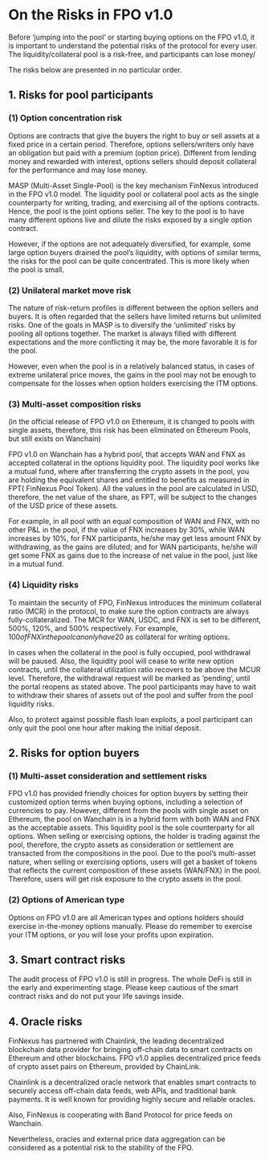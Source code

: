 # On the Risks in FPO v1.0

Before ‘jumping into the pool’ or starting buying options on the FPO v1.0, it is important to understand the potential risks of the protocol for every user. The liquidity/collateral pool is a risk-free, and participants can lose money/

The risks below are presented in no particular order.

## 1. Risks for pool participants

### (1) Option concentration risk

Options are contracts that give the buyers the right to buy or sell assets at a fixed price in a certain period. Therefore, options sellers/writers only have an obligation but paid with a premium (option price). Different from lending money and rewarded with interest, options sellers should deposit collateral for the performance and may lose money.

MASP (Multi-Asset Single-Pool) is the key mechanism FinNexus introduced in the FPO v1.0 model. The liquidity pool or collateral pool acts as the single counterparty for writing, trading, and exercising all of the options contracts. Hence, the pool is the joint options seller. The key to the pool is to have many different options live and dilute the risks exposed by a single option contract.

However, if the options are not adequately diversified, for example, some large option buyers drained the pool’s liquidity, with options of similar terms, the risks for the pool can be quite concentrated. This is more likely when the pool is small.

### (2) Unilateral market move risk

The nature of risk-return profiles is different between the option sellers and buyers. It is often regarded that the sellers have limited returns but unlimited risks. One of the goals in MASP is to diversify the ‘unlimited’ risks by pooling all options together. The market is always filled with different expectations and the more conflicting it may be, the more favorable it is for the pool.

However, even when the pool is in a relatively balanced status, in cases of extreme unilateral price moves, the gains in the pool may not be enough to compensate for the losses when option holders exercising the ITM options.

### (3) Multi-asset composition risks 

(in the official release of FPO v1.0 on Ethereum, it is changed to pools with single assets, therefore, this risk has been eliminated on Ethereum Pools, but still exists on Wanchain)

FPO v1.0 on Wanchain has a hybrid pool, that accepts WAN and FNX as accepted collateral in the options liquidity pool. The liquidity pool works like a mutual fund, where after transferring the crypto assets in the pool, you are holding the equivalent shares and entitled to benefits as measured in FPT( FinNexus Pool Token). All the values in the pool are calculated in USD, therefore, the net value of the share, as FPT, will be subject to the changes of the USD price of these assets.

For example, in all pool with an equal composition of WAN and FNX, with no other P&L in the pool, if the value of FNX increases by 30%, while WAN increases by 10%, for FNX participants, he/she may get less amount FNX by withdrawing, as the gains are diluted; and for WAN participants, he/she will get some FNX as gains due to the increase of net value in the pool, just like in a mutual fund.

### (4) Liquidity risks

To maintain the security of FPO, FinNexus introduces the minimum collateral ratio (MCR) in the protocol, to make sure the option contracts are always fully-collateralized. The MCR for WAN, USDC, and FNX is set to be different, 500%, 120%, and 500% respectively. For example, $100 of FNX in the pool can only have 20$ as collateral for writing options.

In cases when the collateral in the pool is fully occupied, pool withdrawal will be paused. Also, the liquidity pool will cease to write new option contracts, until the collateral utilization ratio recovers to be above the MCUR level. Therefore, the withdrawal request will be marked as ‘pending’, until the portal reopens as stated above. The pool participants may have to wait to withdraw their shares of assets out of the pool and suffer from the pool liquidity risks.

Also, to protect against possible flash loan exploits, a pool participant can only quit the pool one hour after making the initial deposit.

## 2. Risks for option buyers

### (1) Multi-asset consideration and settlement risks

FPO v1.0 has provided friendly choices for option buyers by setting their customized option terms when buying options, including a selection of currencies to pay. However, different from the pools with single asset on Ethereum, the pool on Wanchain is in a hybrid form with both WAN and FNX as the acceptable assets. This liquidity pool is the sole counterparty for all options. When selling or exercising options, the holder is trading against the pool, therefore, the crypto assets as consideration or settlement are transacted from the compositions in the pool. Due to the pool’s multi-asset nature, when selling or exercising options, users will get a basket of tokens that reflects the current composition of these assets (WAN/FNX) in the pool. Therefore, users will get risk exposure to the crypto assets in the pool.

### (2) Options of American type

Options on FPO v1.0 are all American types and options holders should exercise in-the-money options manually. Please do remember to exercise your ITM options, or you will lose your profits upon expiration.

## 3. Smart contract risks

The audit process of FPO v1.0 is still in progress. The whole DeFi is still in the early and experimenting stage. Please keep cautious of the smart contract risks and do not put your life savings inside. 

## 4. Oracle risks

FinNexus has partnered with Chainlink, the leading decentralized blockchain data provider for bringing off-chain data to smart contracts on Ethereum and other blockchains. FPO v1.0 applies decentralized price feeds of crypto asset pairs on Ethereum, provided by ChainLink.

Chainlink is a decentralized oracle network that enables smart contracts to securely access off-chain data feeds, web APIs, and traditional bank payments. It is well known for providing highly secure and reliable oracles.

Also, FinNexus is cooperating with Band Protocol for price feeds on Wanchain.

Nevertheless, oracles and external price data aggregation can be considered as a potential risk to the stability of the FPO.
